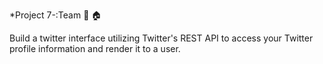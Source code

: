 *Project 7-:Team :evergreen_tree: :house:

Build a twitter interface utilizing Twitter's REST API to access your Twitter profile information and render it to a user.
